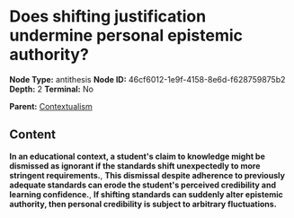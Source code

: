 # Does shifting justification undermine personal epistemic authority?

**Node Type:** antithesis
**Node ID:** 46cf6012-1e9f-4158-8e6d-f628759875b2
**Depth:** 2
**Terminal:** No

**Parent:** [Contextualism](contextualism.md)

## Content

**In an educational context, a student's claim to knowledge might be dismissed as ignorant if the standards shift unexpectedly to more stringent requirements.**, **This dismissal despite adherence to previously adequate standards can erode the student's perceived credibility and learning confidence.**, **If shifting standards can suddenly alter epistemic authority, then personal credibility is subject to arbitrary fluctuations.**
